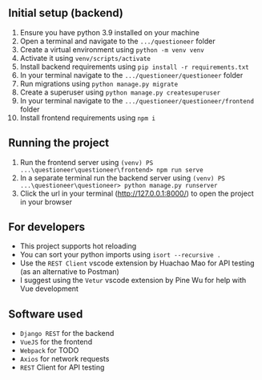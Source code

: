 ## Initial setup (backend)

1. Ensure you have python 3.9 installed on your machine
2. Open a terminal and navigate to the `.../questioneer` folder
3. Create a virtual environment using `python -m venv venv`
4. Activate it using `venv/scripts/activate`
5. Install backend requirements using `pip install -r requirements.txt`
6. In your terminal navigate to the `.../questioneer/questioneer` folder
7. Run migrations using `python manage.py migrate`
8. Create a superuser using `python manage.py createsuperuser`
9. In your terminal navigate to the `.../questioneer/questioneer/frontend` folder
10. Install frontend requirements using `npm i`

## Running the project

1. Run the frontend server using `(venv) PS ...\questioneer\questioneer\frontend> npm run serve`
2. In a separate terminal run the backend server using `(venv) PS ...\questioneer\questioneer> python manage.py runserver`
3. Click the url in your terminal (http://127.0.0.1:8000/) to open the project in your browser

## For developers

- This project supports hot reloading
- You can sort your python imports using `isort --recursive .`
- Use the `REST Client` vscode extension by Huachao Mao for API testing (as an alternative to Postman)
- I suggest using the `Vetur` vscode extension by Pine Wu for help with Vue development

## Software used

- `Django REST` for the backend
- `VueJS` for the frontend
- `Webpack` for TODO
- `Axios` for network requests
- `REST` Client for API testing
